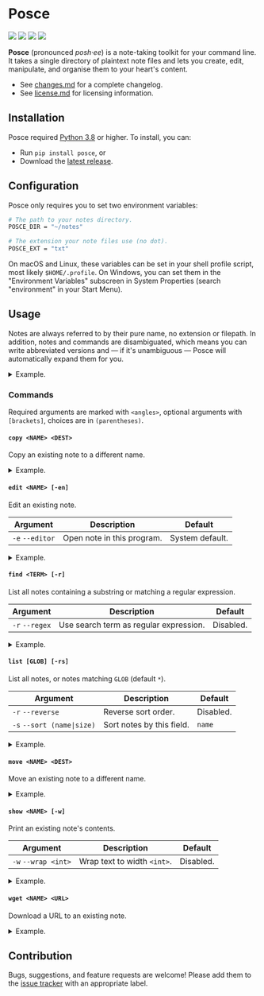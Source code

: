 Posce
=====

[![](https://img.shields.io/pypi/pyversions/posce)][py]
[![](https://img.shields.io/pypi/v/posce)][pp]
[![](https://img.shields.io/github/issues/posce/posce)][is]
[![](https://img.shields.io/badge/license-bsd--3-brightgreen)][li]

**Posce** (pronounced *posh·ee*) is a note-taking toolkit for your command line. It takes a single directory of plaintext note files and lets you create, edit, manipulate, and organise them to your heart's content.

- See [changes.md][ch] for a complete changelog.
- See [license.md][li] for licensing information.

Installation
------------

Posce required [Python 3.8][py] or higher. To install, you can:

- Run `pip install posce`, or
- Download the [latest release][re].

Configuration
-------------

Posce only requires you to set two environment variables:

~~~bash
# The path to your notes directory.
POSCE_DIR = "~/notes"

# The extension your note files use (no dot).
POSCE_EXT = "txt"
~~~

On macOS and Linux, these variables can be set in your shell profile script, most likely `$HOME/.profile`. On Windows, you can set them in the "Environment Variables" subscreen in System Properties (search "environment" in your Start Menu).

Usage
-----

Notes are always referred to by their pure name, no extension or filepath. In addition, notes and commands are disambiguated, which means you can write abbreviated versions and — if it's unambiguous — Posce will automatically expand them for you.

<details><summary>Example.</summary>

If you have a directory that looks like this:

~~~text
- ~/notes
    - josh.txt
    - sam.txt
    - toby.txt
~~~

Then your notes will look like this:

~~~bash
$ posce list
josh
sam
toby

$ posce show j
"Toby, come quick, Sam's getting his ass kicked by a girl!"
~~~

And you can abbreviate commands like this:

~~~bash
$ posce l
josh
sam
toby

$ posce s j
"Toby, come quick, Sam's getting his ass kicked by a girl!"
~~~

I recommend aliasing `posce` to `p` for maximum brevity.

</details>

### Commands

Required arguments are marked with `<angles>`, optional arguments with `[brackets]`, choices are in `(parentheses)`.

#### `copy <NAME> <DEST>`

Copy an existing note to a different name.

<details><summary>Example.</summary>

~~~bash
$ posce copy ed larry
# Copy "ed.txt" to "larry.txt".
~~~

</details>

#### `edit <NAME> [-en]`

Edit an existing note.

| Argument        | Description                | Default         |
| --------------- | -------------------------- | --------------- |
| `-e` `--editor` | Open note in this program. | System default. |

<details><summary>Example.</summary>

~~~bash
$ posce edit toby
# Open "toby.txt" in your default editor.

$ posce edit toby -e notepad
# Open "toby.txt" in Notepad.
~~~

</details>

#### `find <TERM> [-r]`

List all notes containing a substring or matching a regular expression.

| Argument       | Description                            | Default   |
| -------------- | -------------------------------------- | --------- |
| `-r` `--regex` | Use search term as regular expression. | Disabled. |

<details><summary>Example.</summary>

~~~bash
$ posce find "jackass"
josh
toby

$ posce find "It's on page \d{1,3}!" -r
claudia
~~~

</details>

#### `list [GLOB] [-rs]`

List all notes, or notes matching `GLOB` (default `*`).

| Argument                   | Description               | Default   |
| -------------------------- | ------------------------- | --------- |
| `-r` `--reverse`           | Reverse sort order.       | Disabled. |
| `-s` `--sort (name\|size)` | Sort notes by this field. | `name`    |

<details><summary>Example.</summary>

~~~bash
$ posce list
charlie
claudia
josh
sam
toby

$ posce list c* -r -s name
claudia
charlie
~~~

</details>

#### `move <NAME> <DEST>`

Move an existing note to a different name.

<details><summary>Example.</summary>

~~~bash
$ posce move claudia cj
# Move "claudia.txt" to "cj.txt".
~~~

</details>

#### `show <NAME> [-w]`

Print an existing note's contents.

| Argument            | Description                 | Default   |
| ------------------- | --------------------------- | --------- |
| `-w` `--wrap <int>` | Wrap text to width `<int>`. | Disabled. |

<details><summary>Example.</summary>

~~~bash
$ posce show claudia
"I had woot canal!"

$ posce show sam -w 40
"Over three and a half centuries ago,
linked by faith and bound by a common
desire for liberty, a small band of
pilgrims sought out a place in the New
World where they could worship according
to their own beliefs... and solve
crimes."
~~~

</details>

#### `wget <NAME> <URL>`

Download a URL to an existing note.

<details><summary>Example.</summary>

~~~bash
$ posce copy josh lemon-lyman.com
# Download "http://lemon-lyman.com" to "josh.txt".
~~~

</details>


Contribution
------------

Bugs, suggestions, and feature requests are welcome! Please add them to the [issue tracker][is] with an appropriate label.

[ch]: https://github.com/posce/posce/blob/master/changes.md
[is]: https://github.com/posce/posce/issues
[li]: https://github.com/posce/posce/blob/master/license.md
[re]: https://github.com/posce/posce/releases/latest
[pp]: https://pypi.org/project/posce/
[py]: https://python.org
